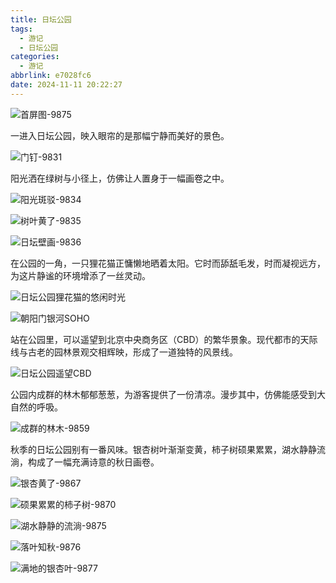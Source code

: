 ```yaml
---
title: 日坛公园
tags:
  - 游记
  - 日坛公园
categories:
  - 游记
abbrlink: e7028fc6
date: 2024-11-11 20:22:27
---
```


![首屏图-9875](https://s21.ax1x.com/2025/03/26/pEDgkOP.jpg)

<!-- more -->

一进入日坛公园，映入眼帘的是那幅宁静而美好的景色。

![门钉-9831](https://s21.ax1x.com/2025/03/27/pErCddP.jpg)

阳光洒在绿树与小径上，仿佛让人置身于一幅画卷之中。

![阳光斑驳-9834](https://s21.ax1x.com/2025/03/27/pErCszQ.jpg)

![树叶黄了-9835](https://s21.ax1x.com/2025/03/27/pErC6Mj.jpg)

![日坛壁画-9836](https://s21.ax1x.com/2025/03/27/pErCrRg.jpg)

在公园的一角，一只狸花猫正慵懒地晒着太阳。它时而舔舐毛发，时而凝视远方，为这片静谧的环境增添了一丝灵动。

![日坛公园狸花猫的悠闲时光](https://s21.ax1x.com/2025/03/21/pE0naTA.jpg)

![朝阳门银河SOHO](https://s21.ax1x.com/2025/03/20/pEw7JA0.jpg)

站在公园里，可以遥望到北京中央商务区（CBD）的繁华景象。现代都市的天际线与古老的园林景观交相辉映，形成了一道独特的风景线。

![日坛公园遥望CBD](https://s21.ax1x.com/2025/03/20/pEw7thT.jpg)

公园内成群的林木郁郁葱葱，为游客提供了一份清凉。漫步其中，仿佛能感受到大自然的呼吸。

![成群的林木-9859](https://s21.ax1x.com/2025/03/26/pEDgrm6.jpg)

秋季的日坛公园别有一番风味。银杏树叶渐渐变黄，柿子树硕果累累，湖水静静流淌，构成了一幅充满诗意的秋日画卷。

![银杏黄了-9867](https://s21.ax1x.com/2025/03/26/pEDgMSs.jpg)

![硕果累累的柿子树-9870](https://s21.ax1x.com/2025/03/26/pEDgVw8.jpg)

![湖水静静的流淌-9875](https://s21.ax1x.com/2025/03/26/pEDgkOP.jpg)

![落叶知秋-9876](https://s21.ax1x.com/2025/03/26/pEDguWj.jpg)

![满地的银杏叶-9877](https://s21.ax1x.com/2025/03/23/pEBCwZV.jpg)
